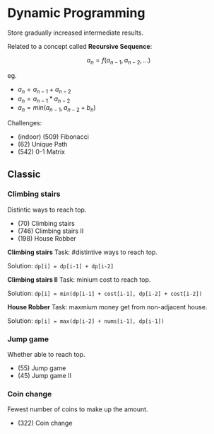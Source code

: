 # Dynamic Programming

Store gradually increased intermediate results.

Related to a concept called **Recursive Sequence**:

$$
    a_n = f(a_{n-1}, a_{n-2}, ...)
$$

eg.

- $a_n = a_{n-1} + a_{n-2}$
- $a_n = a_{n-1} * a_{n-2}$
- $a_n = min(a_{n-1}, a_{n-2}+b_{n})$


Challenges:
- (indoor) (509) Fibonacci
- (62) Unique Path
- (542) 0-1 Matrix

## Classic
### Climbing stairs
Distintic ways to reach top.

- (70) Climbing stairs
- (746) Climbing stairs II
- (198) House Robber

**Climbing stairs**
Task: #distintive ways to reach top.

Solution: `dp[i] = dp[i-1] + dp[i-2]`

**Climbing stairs II**
Task: minium cost to reach top.

Solution: `dp[i] = min(dp[i-1] + cost[i-1], dp[i-2] + cost[i-2])`

**House Robber**
Task: maxmium money get from non-adjacent house.

Solution: `dp[i] = max(dp[i-2] + nums[i-1], dp[i-1])`

### Jump game
Whether able to reach top.

- (55) Jump game
- (45) Jump game II

### Coin change
Fewest number of coins to make up the amount.

- (322) Coin change